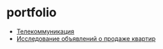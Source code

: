 # portfolio
- [Телекоммуникация](https://github.com/trotsak/portfolio/blob/main/telecom_ds%20yandex.ipynb)
- [Исследование объявлений о продаже квартир]()
